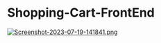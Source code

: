# Shopping-Cart-FrontEnd

[![Screenshot-2023-07-19-141841.png](https://i.postimg.cc/VvjDPqQY/Screenshot-2023-07-19-141841.png)](https://postimg.cc/bSwQQ2wM)
